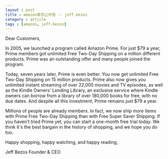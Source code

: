 ```yaml
---
layout : post
title : amazon首页公开信 -- jeff.bezos
category : article
tags : [amazon, jeff-bezos]
---
```


Dear Customers,

In 2005, we launched a program called Amazon Prime. For just $79 a year, Prime members got unlimited Free Two-Day Shipping on a million different products. Prime was an outstanding offer and many people joined the program.

Today, seven years later, Prime is even better. You now get unlimited Free Two-Day Shipping on 15 million products. Prime also now gives you unlimited instant streaming of over 22,000 movies and TV episodes, as well as the Kindle Owners' Lending Library, an exclusive service where Kindle owners can borrow from a library of over 180,000 books for free, with no due dates. And despite all this investment, Prime remains just $79 a year.


Millions of people are already members. In fact, we now ship more items with Prime Free Two-Day Shipping than with Free Super Saver Shipping. If you haven't tried Prime yet, you can start a one-month free trial today. We think it's the best bargain in the history of shopping, and we hope you do too.

Happy shopping, happy watching, and happy reading,

Jeff Bezos
Founder & CEO